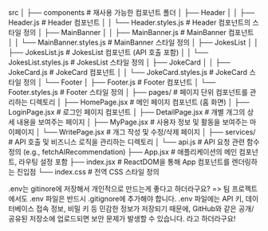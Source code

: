 src
│
├── components              # 재사용 가능한 컴포넌트 폴더
│   ├── Header
│   │   ├── Header.js       # Header 컴포넌트
│   │   └── Header.styles.js # Header 컴포넌트의 스타일 정의
│   ├── MainBanner
│   │   ├── MainBanner.js   # MainBanner 컴포넌트
│   │   └── MainBanner.styles.js # MainBanner 스타일 정의
│   ├── JokesList
│   │   ├── JokesList.js    # JokesList 컴포넌트 (API 호출 포함)
│   │   └── JokesList.styles.js # JokesList 스타일 정의
│   ├── JokeCard
│   │   ├── JokeCard.js     # JokeCard 컴포넌트
│   │   └── JokeCard.styles.js # JokeCard 스타일 정의
│   └── Footer
│       ├── Footer.js       # Footer 컴포넌트
│       └── Footer.styles.js # Footer 스타일 정의
│
├── pages/                     # 페이지 단위 컴포넌트를 관리하는 디렉토리
│   ├── HomePage.jsx           # 메인 페이지 컴포넌트 (홈 화면)
│   ├── LoginPage.jsx          # 로그인 페이지 컴포넌트
│   ├── DetailPage.jsx         # 개별 개그의 상세 내용을 보여주는 페이지
│   ├── MyPage.jsx             # 사용자 정보 및 활동을 보여주는 마이페이지
│   └── WritePage.jsx          # 개그 작성 및 수정/삭제 페이지
│
├── services/                  # API 호출 및 비즈니스 로직을 관리하는 디렉토리
│   └── api.js                 # API 요청 관련 함수 정의 (e.g., fetchAIRecommendation)
├── App.jsx                    # 애플리케이션의 메인 컴포넌트, 라우팅 설정 포함
├── index.jsx                  # ReactDOM을 통해 App 컴포넌트를 렌더링하는 진입점
└── index.css                  # 전역 CSS 스타일 정의

.env는 gitinore에 저장해서 개인적으로 만드는게 좋다고 하더라구요?
 => 팀 프로젝트에서도 .env 파일은 반드시 .gitignore에 추가해야 합니다. .env 파일에는 API 키, 데이터베이스 접속 정보, 비밀 키 등 민감한 정보가 저장되기 때문에, GitHub와 같은 공개/공유된 저장소에 업로드되면 보안 문제가 발생할 수 있습니다.
 라고 하더라구요!
